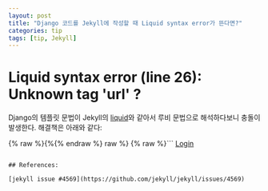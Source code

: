 ```yaml
---
layout: post
title: "Django 코드를 Jekyll에 작성할 때 Liquid syntax error가 뜬다면?"
categories: tip
tags: [tip, Jekyll]
---
```


# Liquid syntax error (line 26): Unknown tag 'url' ?

Django의 템플릿 문법이 Jekyll의 [liquid](https://jekyllrb.com/docs/liquid/)와 같아서 루비 문법으로 해석하다보니 충돌이 발생한다. 해결책은 아래와 같다:


{% raw %}{%{% endraw %} raw %}
{% raw %}```
<a href="{% url 'social:begin' 'oauth2-provider-name' %}">Login</a>
```{%{% endraw %} endraw %}

## References:

[jekyll issue #4569](https://github.com/jekyll/jekyll/issues/4569)

